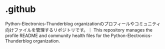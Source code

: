 # .github
Python-Electronics-Thunderblog organizationのプロフィールやコミュニティ向けファイルを管理するリポジトリです。｜ This repository manages the profile README and community health files for the Python-Electronics-Thunderblog organization.
